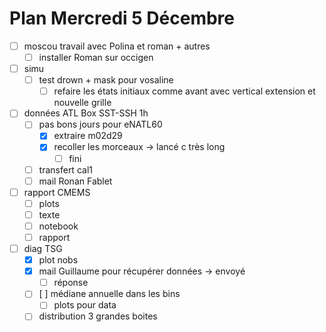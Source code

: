 # Plan Mercredi 5 Décembre
- [ ] moscou travail avec Polina et roman + autres
	- [ ] installer Roman sur occigen 

- [ ] simu
	- [ ] test drown + mask pour vosaline  
		- [ ] refaire les états initiaux comme avant avec vertical extension et nouvelle grille 

- [ ] données ATL Box SST-SSH 1h
	- [ ] pas bons jours pour eNATL60
		- [x] extraire m02d29
		- [x] recoller les morceaux -> lancé c très long
			- [ ] fini
	- [ ] transfert cal1 
	- [ ] mail Ronan Fablet

- [ ] rapport CMEMS
	- [ ] plots
	- [ ] texte
	- [ ] notebook
	- [ ] rapport

- [ ] diag TSG
	- [x] plot nobs
	- [x] mail Guillaume pour récupérer données -> envoyé
		- [ ] réponse
	- [ ] [ ] médiane annuelle dans les bins
		- [ ] plots pour data
	- [ ] distribution 3 grandes boites